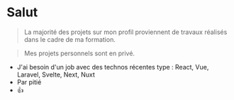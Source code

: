 # Salut

> La majorité des projets sur mon profil proviennent de travaux réalisés dans le cadre de ma formation.

> Mes projets personnels sont en privé.

- J'ai besoin d'un job avec des technos récentes type : React, Vue, Laravel, Svelte, Next, Nuxt
- Par pitié
- 👍
